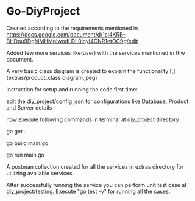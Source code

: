 # Go-DiyProject

Created according to the requirements mentioned in https://docs.google.com/document/d/1cl4KRB-BHDou9DgMMHMplwodLDL0inyI4CNR1etOC9g/edit


Added few more services like(user) with the services mentioned in thw document.

A very basic class diagram is created to explain the functionality ![](extras/product_class diagram.jpeg)

Instruction for setup and running the code first time:

edit the diy_project/config.json for configurations like Database, Product and Server details

now execute following commands in terminal at diy_project directory

go get .

go build main.go

go run main.go

A postman collection created for all the services in extras directory for utilizing available services.

After successfully running the service you can perform unit test case at diy_project/testing.
Execute "go test -v" for running all the cases.